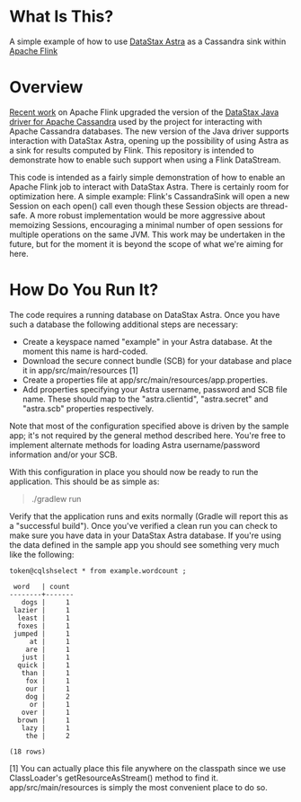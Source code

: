 # What Is This?
A simple example of how to use [DataStax Astra](http://astra.datastax.com/) as a Cassandra sink within [Apache Flink](https://flink.apache.org/)

# Overview
[Recent work](https://github.com/apache/flink/commit/15f18dba2b2cd82c14c5dbdb617641119fd5bfcd) on Apache Flink upgraded the version of the [DataStax Java driver for Apache Cassandra](https://github.com/datastax/java-driver) used by the project for interacting with Apache Cassandra databases.  The new version of the Java driver supports interaction with DataStax Astra, opening up the possibility of using Astra as a sink for results computed by Flink.  This repository is intended to demonstrate how to enable such support when using a Flink DataStream.

This code is intended as a fairly simple demonstration of how to enable an Apache Flink job to interact with DataStax Astra.  There is certainly room for optimization here.  A simple example: Flink's CassandraSink will open a new Session on each open() call even though these Session objects are thread-safe.  A more robust implementation would be more aggressive about memoizing Sessions, encouraging a minimal number of open sessions for multiple operations on the same JVM.  This work may be undertaken in the future, but for the moment it is beyond the scope of what we're aiming for here.

# How Do You Run It?
The code requires a running database on DataStax Astra.  Once you have such a database the following additional steps are necessary:

* Create a keyspace named "example" in your Astra database.  At the moment this name is hard-coded.
* Download the secure connect bundle (SCB) for your database and place it in app/src/main/resources [1]
* Create a properties file at app/src/main/resources/app.properties.
* Add properties specifying your Astra username, password and SCB file name.  These should map to the "astra.clientid", "astra.secret" and "astra.scb" properties respectively.

Note that most of the configuration specified above is driven by the sample app; it's not required by the general method described here.  You're free to implement alternate methods for loading Astra username/password information and/or your SCB.

With this configuration in place you should now be ready to run the application.  This should be as simple as:

> ./gradlew run

Verify that the application runs and exits normally (Gradle will report this as a "successful build").  Once you've verified a clean run you can check to make sure you have data in your DataStax Astra database.  If you're using the data defined in the sample app you should see something very much like the following:

```
token@cqlshselect * from example.wordcount ;

 word   | count
--------+-------
   dogs |     1
 lazier |     1
  least |     1
  foxes |     1
 jumped |     1
     at |     1
    are |     1
   just |     1
  quick |     1
   than |     1
    fox |     1
    our |     1
    dog |     2
     or |     1
   over |     1
  brown |     1
   lazy |     1
    the |     2

(18 rows)
```

[1] You can actually place this file anywhere on the classpath since we use ClassLoader's getResourceAsStream() method to find it.  app/src/main/resources is simply the most convenient place to do so.


